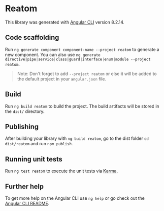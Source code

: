 # Reatom

This library was generated with [Angular CLI](https://github.com/angular/angular-cli) version 8.2.14.

## Code scaffolding

Run `ng generate component component-name --project reatom` to generate a new component. You can also use `ng generate directive|pipe|service|class|guard|interface|enum|module --project reatom`.
> Note: Don't forget to add `--project reatom` or else it will be added to the default project in your `angular.json` file. 

## Build

Run `ng build reatom` to build the project. The build artifacts will be stored in the `dist/` directory.

## Publishing

After building your library with `ng build reatom`, go to the dist folder `cd dist/reatom` and run `npm publish`.

## Running unit tests

Run `ng test reatom` to execute the unit tests via [Karma](https://karma-runner.github.io).

## Further help

To get more help on the Angular CLI use `ng help` or go check out the [Angular CLI README](https://github.com/angular/angular-cli/blob/master/README.md).
